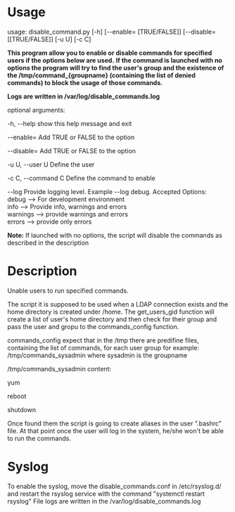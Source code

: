 # Usage
usage: disable_command.py [-h] [--enable= [TRUE/FALSE]]
                          [--disable= [[TRUE/FALSE]] [-u U] [-c C]

__This program allow you to enable or disable commands for specified users if the options below are used.__
__If the command is launched with no options the program will try to find the user's group and the existence of__
__the /tmp/command\_{groupname} (containing the list of denied commands) to block the usage of those commands.__

__Logs are written in /var/log/disable_commands.log__


optional arguments:

  -h, --help            show this help message and exit

  --enable=             Add TRUE or FALSE to the option

  --disable=            Add TRUE or FALSE to the option

  -u U, --user U        Define the user

  -c C, --command C     Define the command to enable

  --log                 Provide logging level. Example --log debug. 
    Accepted Options:   
    debug --> For development environment  
    info --> Provide info, warnings and errors  
    warnings --> provide warnings and errors  
    errors --> provide only errors



__Note:__ If launched with no options, the script will disable the commands as described in the description


# Description
 Unable users to run specified commands. 

 The script it is supposed to be used when a LDAP connection exists and the home directory is created under /home.
 The get_users_gid function will create a list of user's home directory and then check for their group and pass the user and gropu to the commands_config function.
 

 commands_config expect that in the /tmp there are predifine files, containing the list of commands, for each user group for example: /tmp/commands_sysadmin where sysadmin is the groupname

 /tmp/commands_sysadmin content:

 yum

 reboot

 shutdown

 
 Once found them the script is going to create aliases in the user ".bashrc" file. At that point once the user will log in the system, he/she won't be able to run the commands.




# Syslog
 To enable the syslog, move the disable_commands.conf in /etc/rsyslog.d/ and restart the rsyslog service with the command "systemctl restart rsyslog" 
 File logs are written in the /var/log/disable_commands.log


 

